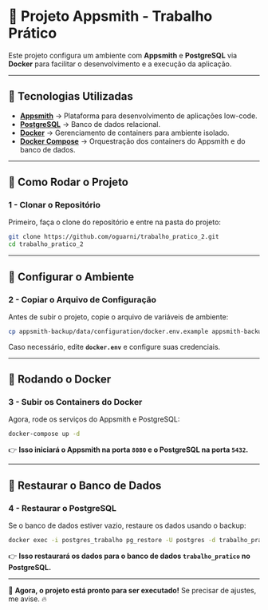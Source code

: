 # 📌 **Projeto Appsmith - Trabalho Prático**  

Este projeto configura um ambiente com **Appsmith** e **PostgreSQL** via **Docker** para facilitar o desenvolvimento e a execução da aplicação.  

---

## **📌 Tecnologias Utilizadas**  

- **[Appsmith](https://www.appsmith.com/)** → Plataforma para desenvolvimento de aplicações low-code.  
- **[PostgreSQL](https://www.postgresql.org/)** → Banco de dados relacional.  
- **[Docker](https://www.docker.com/)** → Gerenciamento de containers para ambiente isolado.  
- **[Docker Compose](https://docs.docker.com/compose/)** → Orquestração dos containers do Appsmith e do banco de dados.  

---

## **🚀 Como Rodar o Projeto**  

### **1 - Clonar o Repositório**  
Primeiro, faça o clone do repositório e entre na pasta do projeto:  

```bash
git clone https://github.com/oguarni/trabalho_pratico_2.git
cd trabalho_pratico_2
```

---

## **📌 Configurar o Ambiente**  

### **2 - Copiar o Arquivo de Configuração**  
Antes de subir o projeto, copie o arquivo de variáveis de ambiente:  

```bash
cp appsmith-backup/data/configuration/docker.env.example appsmith-backup/data/configuration/docker.env
```

Caso necessário, edite **`docker.env`** e configure suas credenciais.  

---

## **📌 Rodando o Docker**  

### **3 - Subir os Containers do Docker**  
Agora, rode os serviços do Appsmith e PostgreSQL:  

```bash
docker-compose up -d
```

👉 **Isso iniciará o Appsmith na porta `8080` e o PostgreSQL na porta `5432`.**  

---

## **📌 Restaurar o Banco de Dados**  

### **4 - Restaurar o PostgreSQL**  
Se o banco de dados estiver vazio, restaure os dados usando o backup:  

```bash
docker exec -i postgres_trabalho pg_restore -U postgres -d trabalho_pratico < appsmith-backup/database-dump/backup.sql
```

👉 **Isso restaurará os dados para o banco de dados `trabalho_pratico` no PostgreSQL.**  

---

🚀 **Agora, o projeto está pronto para ser executado!** Se precisar de ajustes, me avise. 🔥

